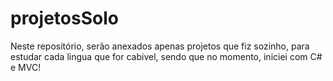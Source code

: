 # projetosSolo

Neste repositório, serão anexados apenas projetos que fiz sozinho, para estudar cada lingua que for cabivel, sendo que no momento, iniciei com C# e MVC!



